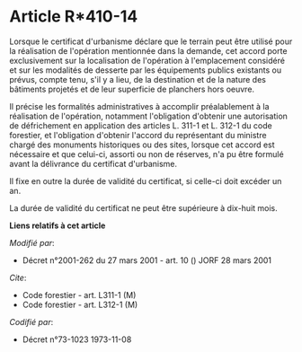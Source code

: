 # Article R*410-14

Lorsque le certificat d'urbanisme déclare que le terrain peut être utilisé pour la réalisation de l'opération mentionnée dans
la demande, cet accord porte exclusivement sur la localisation de l'opération à l'emplacement considéré et sur les modalités
de desserte par les équipements publics existants ou prévus, compte tenu, s'il y a lieu, de la destination et de la nature
des bâtiments projetés et de leur superficie de planchers hors oeuvre.

Il précise les formalités administratives à accomplir préalablement à la réalisation de l'opération, notamment l'obligation
d'obtenir une autorisation de défrichement en application des articles L. 311-1 et L. 312-1 du code forestier, et
l'obligation d'obtenir l'accord du représentant du ministre chargé des monuments historiques ou des sites, lorsque cet accord
est nécessaire et que celui-ci, assorti ou non de réserves, n'a pu être formulé avant la délivrance du certificat
d'urbanisme.

Il fixe en outre la durée de validité du certificat, si celle-ci doit excéder un an.

La durée de validité du certificat ne peut être supérieure à dix-huit mois.

**Liens relatifs à cet article**

_Modifié par_:

  - Décret n°2001-262 du 27 mars 2001 - art. 10 () JORF 28 mars 2001

_Cite_:

  - Code forestier - art. L311-1 (M)
  - Code forestier - art. L312-1 (M)

_Codifié par_:

  - Décret n°73-1023 1973-11-08
